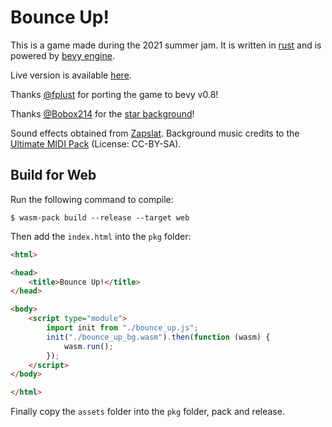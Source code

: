# Bounce Up!
This is a game made during the 2021 summer jam. It is written in [rust](https://www.rust-lang.org/) and is powered by [bevy engine](https://bevyengine.org/).

Live version is available [here](https://cryscan.itch.io/bounce-up).

Thanks [@fplust](https://github.com/fplust) for porting the game to bevy v0.8!

Thanks [@Bobox214](https://github.com/Bobox214) for the [star background](https://github.com/Bobox214/Kataster)!

Sound effects obtained from [Zapslat](https://www.zapsplat.com).
Background music credits to the [Ultimate MIDI Pack](https://archive.org/details/ultimidi/) (License: CC-BY-SA).

## Build for Web
Run the following command to compile:
```shell
$ wasm-pack build --release --target web
```

Then add the `index.html` into the `pkg` folder:
```html
<html>

<head>
    <title>Bounce Up!</title>
</head>

<body>
    <script type="module">
        import init from "./bounce_up.js";
        init("./bounce_up_bg.wasm").then(function (wasm) {
            wasm.run();
        });
    </script>
</body>

</html>
```

Finally copy the `assets` folder into the `pkg` folder, pack and release.
